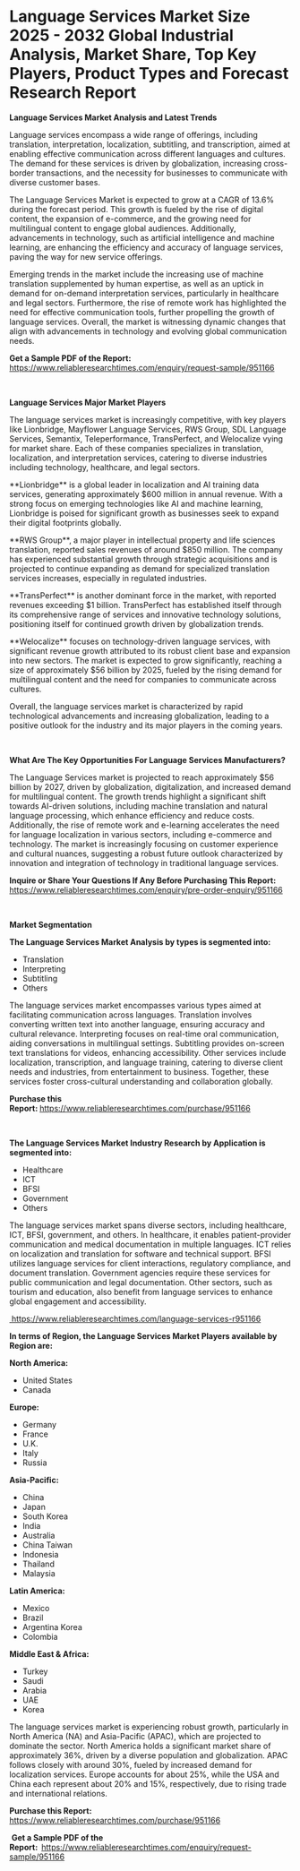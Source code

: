 <p><h1>Language Services Market Size 2025 - 2032 Global Industrial Analysis, Market Share, Top Key Players, Product Types and Forecast Research Report</h1></p><p><strong>Language Services Market Analysis and Latest Trends</strong></p>
<p><p>Language services encompass a wide range of offerings, including translation, interpretation, localization, subtitling, and transcription, aimed at enabling effective communication across different languages and cultures. The demand for these services is driven by globalization, increasing cross-border transactions, and the necessity for businesses to communicate with diverse customer bases.</p><p>The Language Services Market is expected to grow at a CAGR of 13.6% during the forecast period. This growth is fueled by the rise of digital content, the expansion of e-commerce, and the growing need for multilingual content to engage global audiences. Additionally, advancements in technology, such as artificial intelligence and machine learning, are enhancing the efficiency and accuracy of language services, paving the way for new service offerings.</p><p>Emerging trends in the market include the increasing use of machine translation supplemented by human expertise, as well as an uptick in demand for on-demand interpretation services, particularly in healthcare and legal sectors. Furthermore, the rise of remote work has highlighted the need for effective communication tools, further propelling the growth of language services. Overall, the market is witnessing dynamic changes that align with advancements in technology and evolving global communication needs.</p></p>
<p><strong>Get a Sample PDF of the Report:&nbsp;</strong> <a href="https://www.reliableresearchtimes.com/enquiry/request-sample/951166?utm_campaign=2220&utm_medium=2&utm_source=Github&utm_content=ia&utm_term=17042025&utm_id=language-services">https://www.reliableresearchtimes.com/enquiry/request-sample/951166</a></p>
<p>&nbsp;</p>
<p><strong>Language Services Major Market Players</strong></p>
<p><p>The language services market is increasingly competitive, with key players like Lionbridge, Mayflower Language Services, RWS Group, SDL Language Services, Semantix, Teleperformance, TransPerfect, and Welocalize vying for market share. Each of these companies specializes in translation, localization, and interpretation services, catering to diverse industries including technology, healthcare, and legal sectors.</p><p>**Lionbridge** is a global leader in localization and AI training data services, generating approximately $600 million in annual revenue. With a strong focus on emerging technologies like AI and machine learning, Lionbridge is poised for significant growth as businesses seek to expand their digital footprints globally.</p><p>**RWS Group**, a major player in intellectual property and life sciences translation, reported sales revenues of around $850 million. The company has experienced substantial growth through strategic acquisitions and is projected to continue expanding as demand for specialized translation services increases, especially in regulated industries.</p><p>**TransPerfect** is another dominant force in the market, with reported revenues exceeding $1 billion. TransPerfect has established itself through its comprehensive range of services and innovative technology solutions, positioning itself for continued growth driven by globalization trends.</p><p>**Welocalize** focuses on technology-driven language services, with significant revenue growth attributed to its robust client base and expansion into new sectors. The market is expected to grow significantly, reaching a size of approximately $56 billion by 2025, fueled by the rising demand for multilingual content and the need for companies to communicate across cultures.</p><p>Overall, the language services market is characterized by rapid technological advancements and increasing globalization, leading to a positive outlook for the industry and its major players in the coming years.</p></p>
<p>&nbsp;</p>
<p><strong>What Are The Key Opportunities For Language Services Manufacturers?</strong></p>
<p><p>The Language Services market is projected to reach approximately $56 billion by 2027, driven by globalization, digitalization, and increased demand for multilingual content. The growth trends highlight a significant shift towards AI-driven solutions, including machine translation and natural language processing, which enhance efficiency and reduce costs. Additionally, the rise of remote work and e-learning accelerates the need for language localization in various sectors, including e-commerce and technology. The market is increasingly focusing on customer experience and cultural nuances, suggesting a robust future outlook characterized by innovation and integration of technology in traditional language services.</p></p>
<p><strong>Inquire or Share Your Questions If Any Before Purchasing This Report:</strong> <a href="https://www.reliableresearchtimes.com/enquiry/pre-order-enquiry/951166?utm_campaign=2220&utm_medium=2&utm_source=Github&utm_content=ia&utm_term=17042025&utm_id=language-services">https://www.reliableresearchtimes.com/enquiry/pre-order-enquiry/951166</a></p>
<p>&nbsp;</p>
<p><strong>Market Segmentation</strong></p>
<p><strong>The Language Services Market Analysis by types is segmented into:</strong></p>
<p><ul><li>Translation</li><li>Interpreting</li><li>Subtitling</li><li>Others</li></ul></p>
<p><p>The language services market encompasses various types aimed at facilitating communication across languages. Translation involves converting written text into another language, ensuring accuracy and cultural relevance. Interpreting focuses on real-time oral communication, aiding conversations in multilingual settings. Subtitling provides on-screen text translations for videos, enhancing accessibility. Other services include localization, transcription, and language training, catering to diverse client needs and industries, from entertainment to business. Together, these services foster cross-cultural understanding and collaboration globally.</p></p>
<p><strong>Purchase this Report:&nbsp;</strong><a href="https://www.reliableresearchtimes.com/purchase/951166?utm_campaign=2220&utm_medium=2&utm_source=Github&utm_content=ia&utm_term=17042025&utm_id=language-services">https://www.reliableresearchtimes.com/purchase/951166</a></p>
<p>&nbsp;</p>
<p><strong>The Language Services Market Industry Research by Application is segmented into:</strong></p>
<p><ul><li>Healthcare</li><li>ICT</li><li>BFSI</li><li>Government</li><li>Others</li></ul></p>
<p><p>The language services market spans diverse sectors, including healthcare, ICT, BFSI, government, and others. In healthcare, it enables patient-provider communication and medical documentation in multiple languages. ICT relies on localization and translation for software and technical support. BFSI utilizes language services for client interactions, regulatory compliance, and document translation. Government agencies require these services for public communication and legal documentation. Other sectors, such as tourism and education, also benefit from language services to enhance global engagement and accessibility.</p></p>
<p><a href="https://www.reliableresearchtimes.com/language-services-r951166?utm_campaign=2220&utm_medium=2&utm_source=Github&utm_content=ia&utm_term=17042025&utm_id=language-services">&nbsp;https://www.reliableresearchtimes.com/language-services-r951166</a></p>
<p><strong>In terms of Region, the Language Services Market Players available by Region are:</strong></p>
<p>
    <p> <strong> North America: </strong>
        <ul>
            <li>United States</li>
            <li>Canada</li>
        </ul>
        </p> 
    <p> <strong> Europe: </strong>
        <ul>
            <li>Germany</li>
            <li>France</li>
            <li>U.K.</li>
            <li>Italy</li>
            <li>Russia</li>
        </ul>
        </p> 
    <p> <strong> Asia-Pacific: </strong>
        <ul>
            <li>China</li>
            <li>Japan</li>
            <li>South Korea</li>
            <li>India</li>
            <li>Australia</li>
            <li>China Taiwan</li>
            <li>Indonesia</li>
            <li>Thailand</li>
            <li>Malaysia</li>
        </ul>
        </p> 
    <p> <strong> Latin America: </strong>
        <ul>
            <li>Mexico</li>
            <li>Brazil</li>
            <li>Argentina Korea</li>
            <li>Colombia</li>
        </ul>
        </p> 
    <p> <strong> Middle East & Africa: </strong>
        <ul>
            <li>Turkey</li>
            <li>Saudi</li>
            <li>Arabia</li>
            <li>UAE</li>
            <li>Korea</li>
        </ul>
    </p>
    </p>
<p><p>The language services market is experiencing robust growth, particularly in North America (NA) and Asia-Pacific (APAC), which are projected to dominate the sector. North America holds a significant market share of approximately 36%, driven by a diverse population and globalization. APAC follows closely with around 30%, fueled by increased demand for localization services. Europe accounts for about 25%, while the USA and China each represent about 20% and 15%, respectively, due to rising trade and international relations.</p></p>
<p><strong>Purchase this Report: </strong><a href="https://www.reliableresearchtimes.com/purchase/951166?utm_campaign=2220&utm_medium=2&utm_source=Github&utm_content=ia&utm_term=17042025&utm_id=language-services">https://www.reliableresearchtimes.com/purchase/951166</a></p>
<p>&nbsp;<strong>Get a Sample PDF of the Report:&nbsp;&nbsp;</strong><a href="https://www.reliableresearchtimes.com/enquiry/request-sample/951166?utm_campaign=2220&utm_medium=2&utm_source=Github&utm_content=ia&utm_term=17042025&utm_id=language-services">https://www.reliableresearchtimes.com/enquiry/request-sample/951166</a></p>
<p><strong></strong></p>
<p><p></p><p></p><p></p></p>